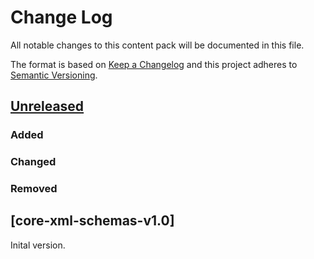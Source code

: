 # Change Log

All notable changes to this content pack will be documented in this file.

The format is based on [Keep a Changelog](http://keepachangelog.com/)
and this project adheres to [Semantic Versioning](http://semver.org/).

## [Unreleased]

### Added

### Changed

### Removed

## [core-xml-schemas-v1.0]

Inital version.


[Unreleased]: https://github.com/gchq/stroom-content/compare/core-xml-schemas-v1.0...HEAD

